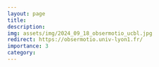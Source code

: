 ```yaml
---
layout: page
title:  
description: 
img: assets/img/2024_09_18_obsermotio_ucbl.jpg
redirect: https://obsermotio.univ-lyon1.fr/
importance: 3
category: 
---
```


